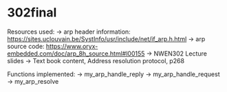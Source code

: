 # 302final

Resources used:
-> arp header information: https://sites.uclouvain.be/SystInfo/usr/include/net/if_arp.h.html
-> arp source code: https://www.oryx-embedded.com/doc/arp_8h_source.html#l00155
-> NWEN302 Lecture slides
-> Text book content, Address resolution protocol, p268

Functions implemented:
-> my_arp_handle_reply
-> my_arp_handle_request
-> my_arp_resolve
